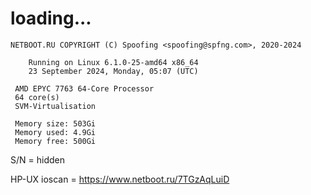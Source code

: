 # loading...
```
NETBOOT.RU COPYRIGHT (C) Spoofing <spoofing@spfng.com>, 2020-2024

	Running on Linux 6.1.0-25-amd64 x86_64
	23 September 2024, Monday, 05:07 (UTC)

 AMD EPYC 7763 64-Core Processor
 64 core(s)
 SVM-Virtualisation

 Memory size: 503Gi
 Memory used: 4.9Gi
 Memory free: 500Gi
```
S/N = hidden

HP-UX ioscan = https://www.netboot.ru/7TGzAqLuiD
